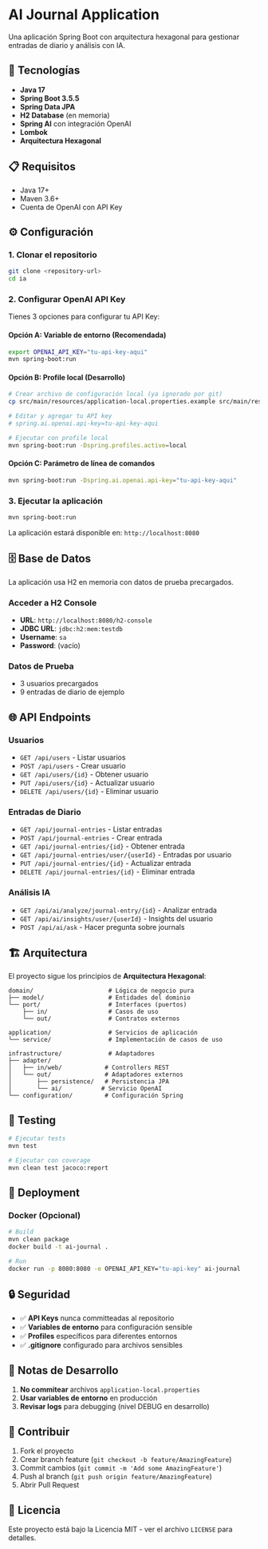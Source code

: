 # AI Journal Application

Una aplicación Spring Boot con arquitectura hexagonal para gestionar entradas de diario y análisis con IA.

## 🚀 Tecnologías

- **Java 17**
- **Spring Boot 3.5.5**
- **Spring Data JPA** 
- **H2 Database** (en memoria)
- **Spring AI** con integración OpenAI
- **Lombok**
- **Arquitectura Hexagonal**

## 📋 Requisitos

- Java 17+
- Maven 3.6+
- Cuenta de OpenAI con API Key

## ⚙️ Configuración

### 1. Clonar el repositorio
```bash
git clone <repository-url>
cd ia
```

### 2. Configurar OpenAI API Key

Tienes 3 opciones para configurar tu API Key:

#### Opción A: Variable de entorno (Recomendada)
```bash
export OPENAI_API_KEY="tu-api-key-aqui"
mvn spring-boot:run
```

#### Opción B: Profile local (Desarrollo)
```bash
# Crear archivo de configuración local (ya ignorado por git)
cp src/main/resources/application-local.properties.example src/main/resources/application-local.properties

# Editar y agregar tu API key
# spring.ai.openai.api-key=tu-api-key-aqui

# Ejecutar con profile local
mvn spring-boot:run -Dspring.profiles.active=local
```

#### Opción C: Parámetro de línea de comandos
```bash
mvn spring-boot:run -Dspring.ai.openai.api-key="tu-api-key-aqui"
```

### 3. Ejecutar la aplicación
```bash
mvn spring-boot:run
```

La aplicación estará disponible en: `http://localhost:8080`

## 🗄️ Base de Datos

La aplicación usa H2 en memoria con datos de prueba precargados.

### Acceder a H2 Console
- **URL**: `http://localhost:8080/h2-console`
- **JDBC URL**: `jdbc:h2:mem:testdb`
- **Username**: `sa`
- **Password**: (vacío)

### Datos de Prueba
- 3 usuarios precargados
- 9 entradas de diario de ejemplo

## 🌐 API Endpoints

### Usuarios
- `GET /api/users` - Listar usuarios
- `POST /api/users` - Crear usuario
- `GET /api/users/{id}` - Obtener usuario
- `PUT /api/users/{id}` - Actualizar usuario
- `DELETE /api/users/{id}` - Eliminar usuario

### Entradas de Diario
- `GET /api/journal-entries` - Listar entradas
- `POST /api/journal-entries` - Crear entrada
- `GET /api/journal-entries/{id}` - Obtener entrada
- `GET /api/journal-entries/user/{userId}` - Entradas por usuario
- `PUT /api/journal-entries/{id}` - Actualizar entrada
- `DELETE /api/journal-entries/{id}` - Eliminar entrada

### Análisis IA
- `GET /api/ai/analyze/journal-entry/{id}` - Analizar entrada
- `GET /api/ai/insights/user/{userId}` - Insights del usuario
- `POST /api/ai/ask` - Hacer pregunta sobre journals

## 🏗️ Arquitectura

El proyecto sigue los principios de **Arquitectura Hexagonal**:

```
domain/                     # Lógica de negocio pura
├── model/                  # Entidades del dominio
└── port/                   # Interfaces (puertos)
    ├── in/                 # Casos de uso
    └── out/                # Contratos externos

application/                # Servicios de aplicación
└── service/                # Implementación de casos de uso

infrastructure/             # Adaptadores
├── adapter/
│   ├── in/web/            # Controllers REST
│   └── out/               # Adaptadores externos
│       ├── persistence/   # Persistencia JPA
│       └── ai/           # Servicio OpenAI
└── configuration/         # Configuración Spring
```

## 🧪 Testing

```bash
# Ejecutar tests
mvn test

# Ejecutar con coverage
mvn clean test jacoco:report
```

## 🚀 Deployment

### Docker (Opcional)
```bash
# Build
mvn clean package
docker build -t ai-journal .

# Run
docker run -p 8080:8080 -e OPENAI_API_KEY="tu-api-key" ai-journal
```

## 🔒 Seguridad

- ✅ **API Keys** nunca committeadas al repositorio
- ✅ **Variables de entorno** para configuración sensible
- ✅ **Profiles** específicos para diferentes entornos
- ✅ **.gitignore** configurado para archivos sensibles

## 📝 Notas de Desarrollo

1. **No commitear** archivos `application-local.properties`
2. **Usar variables de entorno** en producción
3. **Revisar logs** para debugging (nivel DEBUG en desarrollo)

## 🤝 Contribuir

1. Fork el proyecto
2. Crear branch feature (`git checkout -b feature/AmazingFeature`)
3. Commit cambios (`git commit -m 'Add some AmazingFeature'`)
4. Push al branch (`git push origin feature/AmazingFeature`)
5. Abrir Pull Request

## 📄 Licencia

Este proyecto está bajo la Licencia MIT - ver el archivo `LICENSE` para detalles.